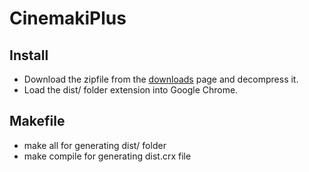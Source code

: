 # CinemakiPlus

## Install

* Download the zipfile from the [downloads](https://github.com/devely/CinemakiPlus/archives/master) page and decompress it. 
* Load the dist/ folder extension into Google Chrome.

## Makefile

* make all for generating dist/ folder
* make compile for generating dist.crx file
